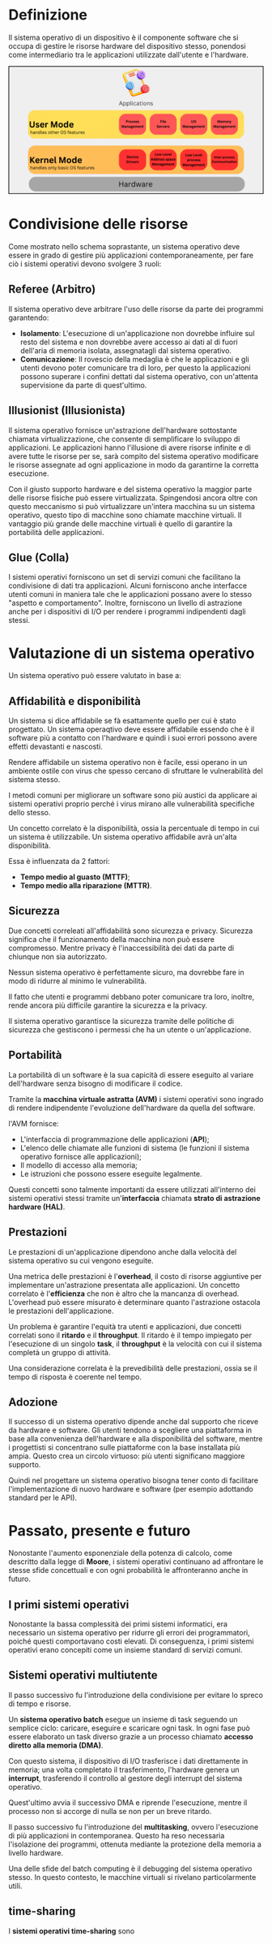 # Definizione

Il sistema operativo di un dispositivo è il componente software che si occupa di gestire le risorse hardware del
dispositivo stesso, ponendosi come intermediario tra le applicazioni utilizzate dall'utente e l'hardware.

![Schema sistema operativo](./img/operating_system_architecture.png)

# Condivisione delle risorse

Come mostrato nello schema soprastante, un sistema operativo deve essere in grado di gestire più applicazioni
contemporaneamente, per fare ciò i sistemi operativi devono svolgere 3 ruoli:

## Referee (Arbitro)

Il sistema operativo deve arbitrare l'uso delle risorse da parte dei programmi garantendo:

-   **Isolamento**: L'esecuzione di un'applicazione non dovrebbe influire sul resto del sistema e non dovrebbe avere
    accesso ai dati al di fuori dell'aria di memoria isolata, assegnatagli dal sistema operativo.
-   **Comunicazione**: Il rovescio della medaglia è che le applicazioni e gli utenti devono poter comunicare tra di
    loro, per questo la applicazioni possono superare i confini dettati dal sistema operativo, con un'attenta
    supervisione da parte di quest'ultimo.

## Illusionist (Illusionista)

Il sistema operativo fornisce un'astrazione dell'hardware sottostante chiamata virtualizzazione, che consente di
semplificare lo sviluppo di applicazioni. Le applicazioni hanno l'illusione di avere risorse infinite e di avere tutte
le risorse per se, sarà compito del sistema operativo modificare le risorse assegnate ad ogni applicazione in modo da
garantirne la corretta esecuzione.

Con il giusto supporto hardware e del sistema operativo la maggior parte delle risorse fisiche può essere virtualizzata.
Spingendosi ancora oltre con questo meccanismo si può virtualizzare un'intera macchina su un sistema operativo, questo
tipo di macchine sono chiamate macchine virtuali. Il vantaggio più grande delle macchine virtuali è quello di garantire
la portabilità delle applicazioni.

## Glue (Colla)

I sistemi operativi forniscono un set di servizi comuni che facilitano la condivisione di dati tra applicazioni. Alcuni
forniscono anche interfacce utenti comuni in maniera tale che le applicazioni possano avere lo stesso "aspetto e
comportamento". Inoltre, forniscono un livello di astrazione anche per i dispositivi di I/O per rendere i programmi
indipendenti dagli stessi.

# Valutazione di un sistema operativo

Un sistema operativo può essere valutato in base a:

## Affidabilità e disponibilità

Un sistema si dice affidabile se fà esattamente quello per cui è stato progettato. Un sistema operaqtivo deve essere
affidabile essendo che è il software più a contatto con l'hardware e quindi i suoi errori possono avere effetti
devastanti e nascosti.

Rendere affidabile un sistema operativo non è facile, essi operano in un ambiente ostile con virus che spesso cercano di
sfruttare le vulnerabilità del sistema stesso.

I metodi comuni per migliorare un software sono più austici da applicare ai sistemi operativi proprio perché i virus
mirano alle vulnerabilità specifiche dello stesso.

Un concetto correlato è la disponibilità, ossia la percentuale di tempo in cui un sistema è utilizzabile. Un sistema
operativo affidabile avrà un'alta disponibilità.

Essa è influenzata da 2 fattori:

-   **Tempo medio al guasto (MTTF)**;
-   **Tempo medio alla riparazione (MTTR)**.

## Sicurezza

Due concetti correleati all'affidabilità sono sicurezza e privacy. Sicurezza significa che il funzionamento della
macchina non può essere compromesso. Mentre privacy è l'inaccessibilità dei dati da parte di chiunque non sia
autorizzato.

Nessun sistema operativo è perfettamente sicuro, ma dovrebbe fare in modo di ridurre al minimo le vulnerabilità.

Il fatto che utenti e programmi debbano poter comunicare tra loro, inoltre, rende ancora più difficile garantire la
sicurezza e la privacy.

Il sistema operativo garantisce la sicurezza tramite delle politiche di sicurezza che gestiscono i permessi che ha un
utente o un'applicazione.

## Portabilità

La portabilità di un software è la sua capicità di essere eseguito al variare dell'hardware senza bisogno di modificare
il codice.

Tramite la **macchina virtuale astratta (AVM)** i sistemi operativi sono ingrado di rendere indipendente l'evoluzione
dell'hardware da quella del software.

l'AVM fornisce:

-   L'interfaccia di programmazione delle applicazioni (**API**);
-   L'elenco delle chiamate alle funzioni di sistema (le funzioni il sistema operativo fornisce alle applicazioni);
-   Il modello di accesso alla memoria;
-   Le istruzioni che possono essere eseguite legalmente.

Questi concetti sono talmente importanti da essere utilizzati all'interno dei sistemi operativi stessi tramite
un'**interfaccia** chiamata **strato di astrazione hardware (HAL)**.

## Prestazioni

Le prestazioni di un'applicazione dipendono anche dalla velocità del sistema operativo su cui vengono eseguite.

Una metrica delle prestazioni è l'**overhead**, il costo di risorse aggiuntive per implementare un'astrazione presentata
alle applicazioni. Un concetto correlato è l'**efficienza** che non è altro che la mancanza di overhead. L'overhead può
essere misurato è determinare quanto l'astrazione ostacola le prestazioni dell'applicazione.

Un problema è garantire l'equità tra utenti e applicazioni, due concetti correlati sono il **ritardo** e il
**throughput**. Il ritardo è il tempo impiegato per l'esecuzione di un singolo **task**, il **throughput** è la velocità
con cui il sistema completà un gruppo di attività.

Una considerazione correlata è la prevedibilità delle prestazioni, ossia se il tempo di risposta è coerente nel tempo.

## Adozione

Il successo di un sistema operativo dipende anche dal supporto che riceve da hardware e software. Gli utenti tendono a
scegliere una piattaforma in base alla convenienza dell'hardware e alla disponibilità del software, mentre i progettisti
si concentrano sulle piattaforme con la base installata più ampia. Questo crea un circolo virtuoso: più utenti
significano maggiore supporto.

Quindi nel progettare un sistema operativo bisogna tener conto di facilitare l'implementazione di nuovo hardware e
software (per esempio adottando standard per le API).

# Passato, presente e futuro

Nonostante l'aumento esponenziale della potenza di calcolo, come descritto dalla legge di **Moore**, i sistemi operativi
continuano ad affrontare le stesse sfide concettuali e con ogni probabilità le affronteranno anche in futuro.

## I primi sistemi operativi

Nonostante la bassa complessità dei primi sistemi informatici, era necessario un sistema operativo per ridurre gli
errori dei programmatori, poiché questi comportavano costi elevati. Di conseguenza, i primi sistemi operativi erano
concepiti come un insieme standard di servizi comuni.

## Sistemi operativi multiutente

Il passo successivo fu l'introduzione della condivisione per evitare lo spreco di tempo e risorse.

Un **sistema operativo batch** esegue un insieme di task seguendo un semplice ciclo: caricare, eseguire e scaricare ogni
task. In ogni fase può essere elaborato un task diverso grazie a un processo chiamato **accesso diretto alla memoria
(DMA)**.

Con questo sistema, il dispositivo di I/O trasferisce i dati direttamente in memoria; una volta completato il
trasferimento, l'hardware genera un **interrupt**, trasferendo il controllo al gestore degli interrupt del sistema
operativo.

Quest'ultimo avvia il successivo DMA e riprende l'esecuzione, mentre il processo non si accorge di nulla se non per un
breve ritardo.

Il passo successivo fu l'introduzione del **multitasking**, ovvero l'esecuzione di più applicazioni in contemporanea.
Questo ha reso necessaria l'isolazione dei programmi, ottenuta mediante la protezione della memoria a livello hardware.

Una delle sfide del batch computing è il debugging del sistema operativo stesso. In questo contesto, le macchine
virtuali si rivelano particolarmente utili.

## time-sharing

I **sistemi operativi time-sharing** sono
